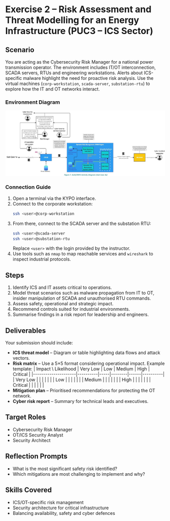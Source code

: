 # Exercise 2 – Risk Assessment and Threat Modelling for an Energy Infrastructure (PUC3 – ICS Sector)

## Scenario
You are acting as the Cybersecurity Risk Manager for a national power transmission operator. The environment includes IT/OT interconnection, SCADA servers, RTUs and engineering workstations. Alerts about ICS-specific malware highlight the need for proactive risk analysis. Use the virtual machines (`corp-workstation`, `scada-server`, `substation-rtu`) to explore how the IT and OT networks interact.

### Environment Diagram
![Energy topology](../static/diagram_energy.png)

### Connection Guide
1. Open a terminal via the KYPO interface.
2. Connect to the corporate workstation:
   ```bash
   ssh <user>@corp-workstation
   ```
3. From there, connect to the SCADA server and the substation RTU:
   ```bash
   ssh <user>@scada-server
   ssh <user>@substation-rtu
   ```
   Replace `<user>` with the login provided by the instructor.
4. Use tools such as `nmap` to map reachable services and `wireshark` to inspect industrial protocols.

## Steps
1. Identify ICS and IT assets critical to operations.
2. Model threat scenarios such as malware propagation from IT to OT, insider manipulation of SCADA and unauthorised RTU commands.
3. Assess safety, operational and strategic impact.
4. Recommend controls suited for industrial environments.
5. Summarise findings in a risk report for leadership and engineers.

## Deliverables
Your submission should include:
- **ICS threat model** – Diagram or table highlighting data flows and attack vectors.
- **Risk matrix** – Use a 5×5 format considering operational impact. Example template:
  | Impact \ Likelihood | Very Low | Low | Medium | High | Critical |
  |---------------------|----------|-----|--------|------|----------|
  | Very Low            |          |     |        |      |          |
  | Low                 |          |     |        |      |          |
  | Medium              |          |     |        |      |          |
  | High                |          |     |        |      |          |
  | Critical            |          |     |        |      |          |
- **Mitigation plan** – Prioritised recommendations for protecting the OT network.
- **Cyber risk report** – Summary for technical leads and executives.

## Target Roles
- Cybersecurity Risk Manager
- OT/ICS Security Analyst
- Security Architect

## Reflection Prompts
- What is the most significant safety risk identified?
- Which mitigations are most challenging to implement and why?

## Skills Covered
- ICS/OT-specific risk management
- Security architecture for critical infrastructure
- Balancing availability, safety and cyber defences
